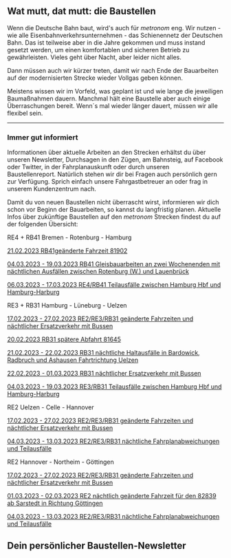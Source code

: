 Wat mutt, dat mutt: die Baustellen
----------

Wenn die Deutsche Bahn baut, wird's auch für *metronom* eng.
Wir nutzen - wie alle Eisenbahnverkehrsunternehmen - das Schienennetz der Deutschen Bahn. Das ist teilweise aber in die Jahre gekommen und muss instand gesetzt werden, um einen komfortablen und sicheren Betrieb zu gewährleisten. Vieles geht über Nacht, aber leider nicht alles.

Dann müssen auch wir kürzer treten, damit wir nach Ende der Bauarbeiten auf der modernisierten Strecke wieder Vollgas geben können.

Meistens wissen wir im Vorfeld, was geplant ist und wie lange die jeweiligen Baumaßnahmen dauern. Manchmal hält eine Baustelle aber auch einige Überraschungen bereit. Wenn´s mal wieder länger dauert, müssen wir alle flexibel sein.

---

### Immer gut informiert ###

Informationen über aktuelle Arbeiten an den Strecken erhältst du über unseren Newsletter, Durchsagen in den Zügen, am Bahnsteig, auf Facebook oder Twitter, in der Fahrplanauskunft oder durch unseren Baustellenreport. Natürlich stehen wir dir bei Fragen auch persönlich gern zur Verfügung. Sprich einfach unsere Fahrgastbetreuer an oder frag in unserem Kundenzentrum nach.

Damit du von neuen Baustellen nicht überrascht wirst, informieren wir dich schon vor Beginn der Bauarbeiten, so kannst du langfristig planen. Aktuelle Infos über zukünftige Baustellen auf den *metronom* Strecken findest du auf der folgenden Übersicht:

RE4 + RB41 Bremen - Rotenburg - Hamburg

[21.02.2023 RB41geänderte Fahrzeit 81902](https://www.der-metronom.de/baustellen/rb41geaenderte-fahrzeit-81902/)

[04.03.2023 - 19.03.2023 RB41 Gleisbauarbeiten an zwei Wochenenden mit nächtlichen Ausfällen zwischen Rotenburg (W.) und Lauenbrück](https://www.der-metronom.de/baustellen/rb41-gleisbauarbeiten-an-zwei-wochenenden-mit-naechtlichen-ausfaellen-zwischen-rotenburg-w-und-lauenbrueck/)

[06.03.2023 - 17.03.2023 RE4/RB41 Teilausfälle zwischen Hamburg Hbf und Hamburg-Harburg](https://www.der-metronom.de/baustellen/re4-rb41-teilausfaelle-zwischen-hamburg-hbf-und-hamburg-harburg-2/)

RE3 + RB31 Hamburg - Lüneburg - Uelzen

[17.02.2023 - 27.02.2023 RE2/RE3/RB31 geänderte Fahrzeiten und nächtlicher Ersatzverkehr mit Bussen](https://www.der-metronom.de/baustellen/re2-re3-rb31-geaenderte-fahrzeiten-und-naechtlicher-ersatzverkehr-mit-bussen/)

[20.02.2023 RB31 spätere Abfahrt 81645](https://www.der-metronom.de/baustellen/rb31-spaetere-abfahrt-81645/)

[21.02.2023 - 22.02.2023 RB31 nächtliche Haltausfälle in Bardowick, Radbruch und Ashausen Fahrtrichtung Uelzen](https://www.der-metronom.de/baustellen/rb31-naechtliche-haltausfaelle-in-bardowick-radbruch-und-ashausen-fahrtrichtung-uelzen/)

[22.02.2023 - 01.03.2023 RB31 nächtlicher Ersatzverkehr mit Bussen](https://www.der-metronom.de/baustellen/rb31-naechtlicher-ersatzverkehr-mit-bussen/)

[04.03.2023 - 19.03.2023 RE3/RB31 Teilausfälle zwischen Hamburg Hbf und Hamburg-Harburg](https://www.der-metronom.de/baustellen/re3-rb31-teilausfaelle-zwischen-hamburg-hbf-und-hamburg-harburg/)

RE2 Uelzen - Celle - Hannover

[17.02.2023 - 27.02.2023 RE2/RE3/RB31 geänderte Fahrzeiten und nächtlicher Ersatzverkehr mit Bussen](https://www.der-metronom.de/baustellen/re2-re3-rb31-geaenderte-fahrzeiten-und-naechtlicher-ersatzverkehr-mit-bussen/)

[04.03.2023 - 13.03.2023 RE2/RE3/RB31 nächtliche Fahrplanabweichungen und Teilausfälle](https://www.der-metronom.de/baustellen/re2-re3-rb31-naechtliche-fahrplanabweichungen-und-teilausfaelle/)

RE2 Hannover - Northeim - Göttingen

[17.02.2023 - 27.02.2023 RE2/RE3/RB31 geänderte Fahrzeiten und nächtlicher Ersatzverkehr mit Bussen](https://www.der-metronom.de/baustellen/re2-re3-rb31-geaenderte-fahrzeiten-und-naechtlicher-ersatzverkehr-mit-bussen/)

[01.03.2023 - 02.03.2023 RE2 nächtlich geänderte Fahrzeit für den 82839 ab Sarstedt in Richtung Göttingen](https://www.der-metronom.de/baustellen/re2-naechtlich-geaenderte-fahrzeit-fuer-den-82839-ab-sarstedt-in-richtung-goettingen/)

[04.03.2023 - 13.03.2023 RE2/RE3/RB31 nächtliche Fahrplanabweichungen und Teilausfälle](https://www.der-metronom.de/baustellen/re2-re3-rb31-naechtliche-fahrplanabweichungen-und-teilausfaelle/)

Dein persönlicher Baustellen-Newsletter
----------
